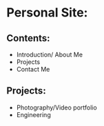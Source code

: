 # Personal Site:

## Contents:
- Introduction/ About Me
- Projects
- Contact Me 



## Projects:
- Photography/Video portfolio
- Engineering
